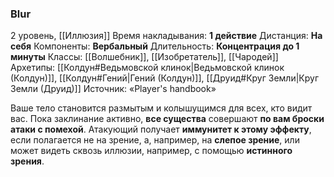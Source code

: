 ### Blur

2 уровень, [[Иллюзия]]
Время накладывания: **1 действие**
Дистанция: **На себя**
Компоненты: **Вербальный**
Длительность: **Концентрация до 1 минуты**
Классы: [[Волшебник]], [[Изобретатель]], [[Чародей]]
Архетипы: [[Колдун#Ведьмовской клинок|Ведьмовской клинок (Колдун)]], [[Колдун#Гений|Гений (Колдун)]], [[Друид#Круг Земли|Круг Земли (Друид)]]
Источник: «Player's handbook»

Ваше тело становится размытым и колышущимся для всех, кто видит вас. Пока заклинание активно, **все существа** совершают **по вам броски атаки с помехой**. Атакующий получает **иммунитет к этому эффекту**, если полагается не на зрение, а, например, на **слепое зрение**, или может видеть сквозь иллюзии, например, с помощью **истинного зрения**.